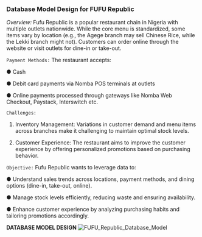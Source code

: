 ### Database Model Design for FUFU Republic
_Overview:_
Fufu Republic is a popular restaurant chain in Nigeria with multiple outlets nationwide. While the core menu is standardized, some items vary by location (e.g., the Agege branch may sell Chinese Rice, while the Lekki branch might not). Customers can order online through the website or visit outlets for dine-in or take-out.

`Payment Methods:`
The restaurant accepts:

● Cash

● Debit card payments via Nomba POS terminals at outlets

● Online payments processed through gateways like Nomba Web Checkout, Paystack, Interswitch etc.

`Challenges:`

1. Inventory Management:
Variations in customer demand and menu items across branches make it challenging to maintain optimal stock levels.

3. Customer Experience:
The restaurant aims to improve the customer experience by offering personalized promotions based on purchasing behavior.

`Objective:`
Fufu Republic wants to leverage data to:

● Understand sales trends across locations, payment methods, and dining options (dine-in, take-out, online).

● Manage stock levels efficiently, reducing waste and ensuring availability.

● Enhance customer experience by analyzing purchasing habits and tailoring promotions accordingly.

__DATABASE MODEL DESIGN__
![FUFU_Republic_Database_Model](https://github.com/user-attachments/assets/dfe816f9-9e51-4c95-a06d-1c1f42c91d11)
